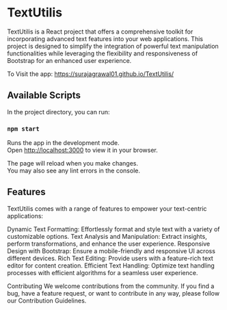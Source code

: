 # TextUtilis
TextUtilis is a React project that offers a comprehensive toolkit for incorporating advanced text features into your web applications. This project is designed to simplify the integration of powerful text manipulation functionalities while leveraging the flexibility and responsiveness of Bootstrap for an enhanced user experience.

To Visit the app: https://surajagrawal01.github.io/TextUtilis/

## Available Scripts

In the project directory, you can run:

### `npm start`

Runs the app in the development mode.\
Open [http://localhost:3000](http://localhost:3000) to view it in your browser.

The page will reload when you make changes.\
You may also see any lint errors in the console.

## Features
TextUtilis comes with a range of features to empower your text-centric applications:

Dynamic Text Formatting: Effortlessly format and style text with a variety of customizable options.
Text Analysis and Manipulation: Extract insights, perform transformations, and enhance the user experience.
Responsive Design with Bootstrap: Ensure a mobile-friendly and responsive UI across different devices.
Rich Text Editing: Provide users with a feature-rich text editor for content creation.
Efficient Text Handling: Optimize text handling processes with efficient algorithms for a seamless user experience.

Contributing
We welcome contributions from the community. If you find a bug, have a feature request, or want to contribute in any way, please follow our Contribution Guidelines.
